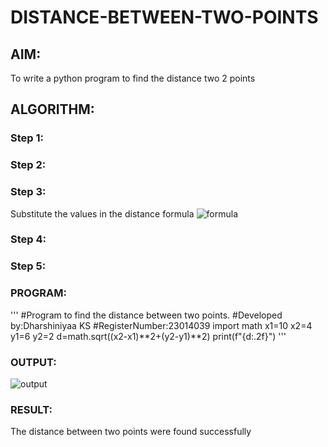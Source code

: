 # DISTANCE-BETWEEN-TWO-POINTS

## AIM:
To write a python program to find the distance two 2 points
## ALGORITHM:
### Step 1: 
### Step 2: 
### Step 3: 
Substitute the values in the distance formula  ![formula](/formula.JPG)
### Step 4: 
### Step 5: 
### PROGRAM:
  '''
  #Program to find the distance between two points.
#Developed by:Dharshiniyaa KS 
#RegisterNumber:23014039
import math
x1=10
x2=4
y1=6
y2=2
d=math.sqrt((x2-x1)**2+(y2-y1)**2)
print(f"{d:.2f}")
'''


### OUTPUT:
![output](https://github.com/DHARSHINIYAA/DISTANCE-BETWEEN-TWO-POINTS/assets/149560172/0c011134-eb01-410c-8b55-4f89dd7467e8)


### RESULT:
The distance between two points were found successfully

